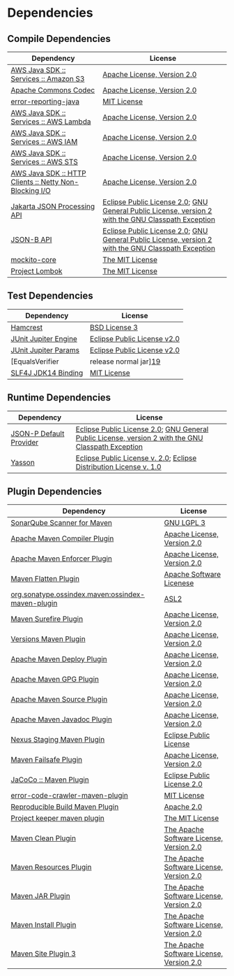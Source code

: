 <!-- @formatter:off -->
# Dependencies

## Compile Dependencies

| Dependency                                                  | License                                                                                                      |
| ----------------------------------------------------------- | ------------------------------------------------------------------------------------------------------------ |
| [AWS Java SDK :: Services :: Amazon S3][0]                  | [Apache License, Version 2.0][1]                                                                             |
| [Apache Commons Codec][2]                                   | [Apache License, Version 2.0][3]                                                                             |
| [error-reporting-java][4]                                   | [MIT License][5]                                                                                             |
| [AWS Java SDK :: Services :: AWS Lambda][0]                 | [Apache License, Version 2.0][1]                                                                             |
| [AWS Java SDK :: Services :: AWS IAM][0]                    | [Apache License, Version 2.0][1]                                                                             |
| [AWS Java SDK :: Services :: AWS STS][0]                    | [Apache License, Version 2.0][1]                                                                             |
| [AWS Java SDK :: HTTP Clients :: Netty Non-Blocking I/O][6] | [Apache License, Version 2.0][1]                                                                             |
| [Jakarta JSON Processing API][7]                            | [Eclipse Public License 2.0][8]; [GNU General Public License, version 2 with the GNU Classpath Exception][9] |
| [JSON-B API][10]                                            | [Eclipse Public License 2.0][8]; [GNU General Public License, version 2 with the GNU Classpath Exception][9] |
| [mockito-core][11]                                          | [The MIT License][12]                                                                                        |
| [Project Lombok][13]                                        | [The MIT License][14]                                                                                        |

## Test Dependencies

| Dependency                                | License                           |
| ----------------------------------------- | --------------------------------- |
| [Hamcrest][15]                            | [BSD License 3][16]               |
| [JUnit Jupiter Engine][17]                | [Eclipse Public License v2.0][18] |
| [JUnit Jupiter Params][17]                | [Eclipse Public License v2.0][18] |
| [EqualsVerifier | release normal jar][19] | [Apache License, Version 2.0][3]  |
| [SLF4J JDK14 Binding][20]                 | [MIT License][21]                 |

## Runtime Dependencies

| Dependency                   | License                                                                                                      |
| ---------------------------- | ------------------------------------------------------------------------------------------------------------ |
| [JSON-P Default Provider][7] | [Eclipse Public License 2.0][8]; [GNU General Public License, version 2 with the GNU Classpath Exception][9] |
| [Yasson][22]                 | [Eclipse Public License v. 2.0][23]; [Eclipse Distribution License v. 1.0][24]                               |

## Plugin Dependencies

| Dependency                                              | License                                        |
| ------------------------------------------------------- | ---------------------------------------------- |
| [SonarQube Scanner for Maven][25]                       | [GNU LGPL 3][26]                               |
| [Apache Maven Compiler Plugin][27]                      | [Apache License, Version 2.0][3]               |
| [Apache Maven Enforcer Plugin][28]                      | [Apache License, Version 2.0][3]               |
| [Maven Flatten Plugin][29]                              | [Apache Software Licenese][3]                  |
| [org.sonatype.ossindex.maven:ossindex-maven-plugin][30] | [ASL2][31]                                     |
| [Maven Surefire Plugin][32]                             | [Apache License, Version 2.0][3]               |
| [Versions Maven Plugin][33]                             | [Apache License, Version 2.0][3]               |
| [Apache Maven Deploy Plugin][34]                        | [Apache License, Version 2.0][3]               |
| [Apache Maven GPG Plugin][35]                           | [Apache License, Version 2.0][3]               |
| [Apache Maven Source Plugin][36]                        | [Apache License, Version 2.0][3]               |
| [Apache Maven Javadoc Plugin][37]                       | [Apache License, Version 2.0][3]               |
| [Nexus Staging Maven Plugin][38]                        | [Eclipse Public License][39]                   |
| [Maven Failsafe Plugin][40]                             | [Apache License, Version 2.0][3]               |
| [JaCoCo :: Maven Plugin][41]                            | [Eclipse Public License 2.0][42]               |
| [error-code-crawler-maven-plugin][43]                   | [MIT License][44]                              |
| [Reproducible Build Maven Plugin][45]                   | [Apache 2.0][31]                               |
| [Project keeper maven plugin][46]                       | [The MIT License][47]                          |
| [Maven Clean Plugin][48]                                | [The Apache Software License, Version 2.0][31] |
| [Maven Resources Plugin][49]                            | [The Apache Software License, Version 2.0][31] |
| [Maven JAR Plugin][50]                                  | [The Apache Software License, Version 2.0][31] |
| [Maven Install Plugin][51]                              | [The Apache Software License, Version 2.0][31] |
| [Maven Site Plugin 3][52]                               | [The Apache Software License, Version 2.0][31] |

[0]: https://aws.amazon.com/sdkforjava
[1]: https://aws.amazon.com/apache2.0
[2]: https://commons.apache.org/proper/commons-codec/
[3]: https://www.apache.org/licenses/LICENSE-2.0.txt
[4]: https://github.com/exasol/error-reporting-java/
[5]: https://github.com/exasol/error-reporting-java/blob/main/LICENSE
[6]: https://sdk.amazonaws.com/java/api/latest/software/amazon/awssdk/http/nio/netty/NettyNioAsyncHttpClient.html
[7]: https://github.com/eclipse-ee4j/jsonp
[8]: https://projects.eclipse.org/license/epl-2.0
[9]: https://projects.eclipse.org/license/secondary-gpl-2.0-cp
[10]: https://github.com/eclipse-ee4j/jsonb-api
[11]: https://github.com/mockito/mockito
[12]: https://github.com/mockito/mockito/blob/main/LICENSE
[13]: https://projectlombok.org
[14]: https://projectlombok.org/LICENSE
[15]: http://hamcrest.org/JavaHamcrest/
[16]: http://opensource.org/licenses/BSD-3-Clause
[17]: https://junit.org/junit5/
[18]: https://www.eclipse.org/legal/epl-v20.html
[19]: https://www.jqno.nl/equalsverifier
[20]: http://www.slf4j.org
[21]: http://www.opensource.org/licenses/mit-license.php
[22]: https://projects.eclipse.org/projects/ee4j.yasson
[23]: http://www.eclipse.org/legal/epl-v20.html
[24]: http://www.eclipse.org/org/documents/edl-v10.php
[25]: http://sonarsource.github.io/sonar-scanner-maven/
[26]: http://www.gnu.org/licenses/lgpl.txt
[27]: https://maven.apache.org/plugins/maven-compiler-plugin/
[28]: https://maven.apache.org/enforcer/maven-enforcer-plugin/
[29]: https://www.mojohaus.org/flatten-maven-plugin/
[30]: https://sonatype.github.io/ossindex-maven/maven-plugin/
[31]: http://www.apache.org/licenses/LICENSE-2.0.txt
[32]: https://maven.apache.org/surefire/maven-surefire-plugin/
[33]: https://www.mojohaus.org/versions-maven-plugin/
[34]: https://maven.apache.org/plugins/maven-deploy-plugin/
[35]: https://maven.apache.org/plugins/maven-gpg-plugin/
[36]: https://maven.apache.org/plugins/maven-source-plugin/
[37]: https://maven.apache.org/plugins/maven-javadoc-plugin/
[38]: http://www.sonatype.com/public-parent/nexus-maven-plugins/nexus-staging/nexus-staging-maven-plugin/
[39]: http://www.eclipse.org/legal/epl-v10.html
[40]: https://maven.apache.org/surefire/maven-failsafe-plugin/
[41]: https://www.jacoco.org/jacoco/trunk/doc/maven.html
[42]: https://www.eclipse.org/legal/epl-2.0/
[43]: https://github.com/exasol/error-code-crawler-maven-plugin/
[44]: https://github.com/exasol/error-code-crawler-maven-plugin/blob/main/LICENSE
[45]: http://zlika.github.io/reproducible-build-maven-plugin
[46]: https://github.com/exasol/project-keeper/
[47]: https://github.com/exasol/project-keeper/blob/main/LICENSE
[48]: http://maven.apache.org/plugins/maven-clean-plugin/
[49]: http://maven.apache.org/plugins/maven-resources-plugin/
[50]: http://maven.apache.org/plugins/maven-jar-plugin/
[51]: http://maven.apache.org/plugins/maven-install-plugin/
[52]: http://maven.apache.org/plugins/maven-site-plugin/
